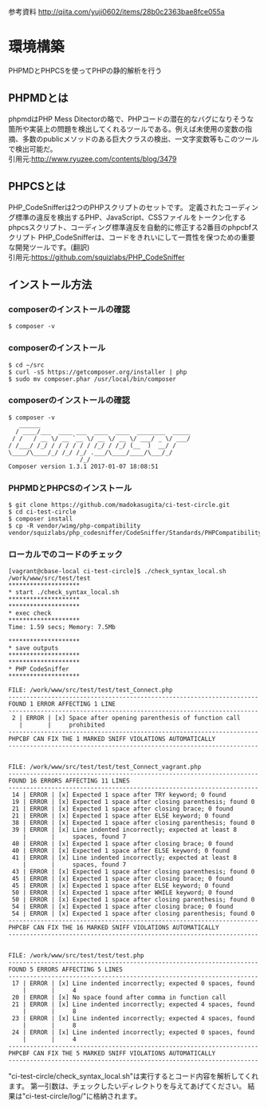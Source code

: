 参考資料
http://qiita.com/yuji0602/items/28b0c2363bae8fce055a

# 環境構築
PHPMDとPHPCSを使ってPHPの静的解析を行う

## PHPMDとは
phpmdはPHP Mess Ditectorの略で、PHPコードの潜在的なバグになりそうな箇所や実装上の問題を検出してくれるツールである。例えば未使用の変数の指摘、多数のpublicメソッドのある巨大クラスの検出、一文字変数等もこのツールで検出可能だ。  
引用元:http://www.ryuzee.com/contents/blog/3479

## PHPCSとは
PHP_CodeSnifferは2つのPHPスクリプトのセットです。 定義されたコーディング標準の違反を検出するPHP、JavaScript、CSSファイルをトークン化するphpcsスクリプト、コーディング標準違反を自動的に修正する2番目のphpcbfスクリプト PHP_CodeSnifferは、コードをきれいにして一貫性を保つための重要な開発ツールです。(翻訳)  
引用元:https://github.com/squizlabs/PHP_CodeSniffer

## インストール方法
### composerのインストールの確認
```ターミナル
$ composer -v
 ```
### composerのインストール
```ターミナル
$ cd ~/src
$ curl -sS https://getcomposer.org/installer | php
$ sudo mv composer.phar /usr/local/bin/composer
 ```
 
### composerのインストールの確認
```ターミナル
$ composer -v
   ______
  / ____/___  ____ ___  ____  ____  ________  _____
 / /   / __ \/ __ `__ \/ __ \/ __ \/ ___/ _ \/ ___/
/ /___/ /_/ / / / / / / /_/ / /_/ (__  )  __/ /
\____/\____/_/ /_/ /_/ .___/\____/____/\___/_/
                    /_/
Composer version 1.3.1 2017-01-07 18:08:51
 ```
 
### PHPMDとPHPCSのインストール
```ターミナル
$ git clone https://github.com/madokasugita/ci-test-circle.git
$ cd ci-test-circle
$ composer install
$ cp -R vendor/wimg/php-compatibility vendor/squizlabs/php_codesniffer/CodeSniffer/Standards/PHPCompatibility
```

### ローカルでのコードのチェック
 ```ターミナル
 [vagrant@cbase-local ci-test-circle]$ ./check_syntax_local.sh /work/www/src/test/test
 ********************
 * start ./check_syntax_local.sh
 ********************
 ********************
 * exec check
 ********************
 Time: 1.59 secs; Memory: 7.5Mb
 
 ********************
 * save outputs
 ********************
 ********************
 * PHP CodeSniffer
 ********************
 
 FILE: /work/www/src/test/test/test_Connect.php
 ----------------------------------------------------------------------
 FOUND 1 ERROR AFFECTING 1 LINE
 ----------------------------------------------------------------------
  2 | ERROR | [x] Space after opening parenthesis of function call
    |       |     prohibited
 ----------------------------------------------------------------------
 PHPCBF CAN FIX THE 1 MARKED SNIFF VIOLATIONS AUTOMATICALLY
 ----------------------------------------------------------------------
 
 
 FILE: /work/www/src/test/test/test_Connect_vagrant.php
 ----------------------------------------------------------------------
 FOUND 16 ERRORS AFFECTING 11 LINES
 ----------------------------------------------------------------------
  14 | ERROR | [x] Expected 1 space after TRY keyword; 0 found
  19 | ERROR | [x] Expected 1 space after closing parenthesis; found 0
  21 | ERROR | [x] Expected 1 space after closing brace; 0 found
  21 | ERROR | [x] Expected 1 space after ELSE keyword; 0 found
  38 | ERROR | [x] Expected 1 space after closing parenthesis; found 0
  39 | ERROR | [x] Line indented incorrectly; expected at least 8
     |       |     spaces, found 7
  40 | ERROR | [x] Expected 1 space after closing brace; 0 found
  40 | ERROR | [x] Expected 1 space after ELSE keyword; 0 found
  41 | ERROR | [x] Line indented incorrectly; expected at least 8
     |       |     spaces, found 7
  43 | ERROR | [x] Expected 1 space after closing parenthesis; found 0
  45 | ERROR | [x] Expected 1 space after closing brace; 0 found
  45 | ERROR | [x] Expected 1 space after ELSE keyword; 0 found
  50 | ERROR | [x] Expected 1 space after WHILE keyword; 0 found
  50 | ERROR | [x] Expected 1 space after closing parenthesis; found 0
  54 | ERROR | [x] Expected 1 space after closing brace; 0 found
  54 | ERROR | [x] Expected 1 space after closing parenthesis; found 0
 ----------------------------------------------------------------------
 PHPCBF CAN FIX THE 16 MARKED SNIFF VIOLATIONS AUTOMATICALLY
 ----------------------------------------------------------------------
 
 
 FILE: /work/www/src/test/test/test.php
 ----------------------------------------------------------------------
 FOUND 5 ERRORS AFFECTING 5 LINES
 ----------------------------------------------------------------------
  17 | ERROR | [x] Line indented incorrectly; expected 0 spaces, found
     |       |     4
  20 | ERROR | [x] No space found after comma in function call
  21 | ERROR | [x] Line indented incorrectly; expected 4 spaces, found
     |       |     8
  23 | ERROR | [x] Line indented incorrectly; expected 4 spaces, found
     |       |     8
  24 | ERROR | [x] Line indented incorrectly; expected 0 spaces, found
     |       |     4
 ----------------------------------------------------------------------
 PHPCBF CAN FIX THE 5 MARKED SNIFF VIOLATIONS AUTOMATICALLY
 ----------------------------------------------------------------------

 ```
 "ci-test-circle/check_syntax_local.sh"は実行するとコード内容を解析してくれます。
 第一引数は、チェックしたいディレクトりを与えてあげてください。
 結果は"ci-test-circle/log/"に格納されます。
 